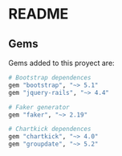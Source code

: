 # README

## Gems

Gems added to this proyect are:

```bash
# Bootstrap dependences
gem "bootstrap", "~> 5.1"
gem "jquery-rails", "~> 4.4"

# Faker generator
gem "faker", "~> 2.19"

# Chartkick dependences
gem "chartkick", "~> 4.0"
gem "groupdate", "~> 5.2"
```
